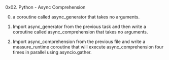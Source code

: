 0x02. Python - Async Comprehension

0. a coroutine called async_generator that takes no arguments.

1. Import async_generator from the previous task and then write a coroutine called async_comprehension that takes no arguments.

2. Import async_comprehension from the previous file and write a measure_runtime coroutine that will execute async_comprehension four times in parallel using asyncio.gather.


